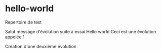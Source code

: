 # hello-world
Repertoire de test

Salut message d'évolution suite à essai Hello world
Ceci est une évolution appelée 1

Création d'une deuxième évolution
